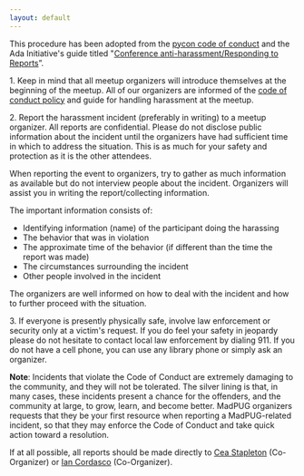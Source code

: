 ```yaml
---
layout: default
---
```


This procedure has been adopted from the [pycon code of conduct][pycon-coc] and
 the Ada Initiative's guide titled "[Conference anti-harassment/Responding to Reports](http://geekfeminism.wikia.com/wiki/Conference_anti-harassment/Responding_to_reports)”.

1\. Keep in mind that all meetup organizers will introduce themselves at the beginning of the meetup.
All of our organizers are informed of the [code of conduct policy][madpug-coc] and guide
for handling harassment at the meetup.

2\. Report the harassment incident (preferably in writing) to a meetup organizer. All reports
are confidential. Please do not disclose public information about the incident until the organizers have
had sufficient time in which to address the situation. This is as much for your safety and protection
as it is the other attendees.

When reporting the event to organizers, try to gather as much information as available but do not
interview people about the incident. Organizers will assist you in writing the report/collecting information.

The important information consists of:

- Identifying information (name) of the participant doing the harassing
- The behavior that was in violation
- The approximate time of the behavior (if different than the time the report was made)
- The circumstances surrounding the incident
- Other people involved in the incident

The organizers are well informed on how to deal with the incident and how to further proceed with the situation.

3\. If everyone is presently physically safe, involve law enforcement or security only at a victim's request.
If you do feel your safety in jeopardy please do not hesitate to contact local law enforcement by
dialing 911. If you do not have a cell phone, you can use any library phone or simply ask an organizer.

**Note**: Incidents that violate the Code of Conduct are extremely damaging to the community, and they
will not be tolerated. The silver lining is that, in many cases, these incidents present a chance for
the offenders, and the community at large, to grow, learn, and become better. MadPUG organizers requests
that they be your first resource when reporting a MadPUG-related incident, so that they may enforce
the Code of Conduct and take quick action toward a resolution.

If at all possible, all reports should be made directly to [Cea Stapleton](mailto:ceaess@gmail.com) (Co-Organizer) or [Ian Cordasco](mailto:graffatcolmingov@gmail.com) (Co-Organizer).

[pycon-coc]: https://github.com/python/pycon-code-of-conduct
[madpug-coc]: /2013/11/15/code-of-conduct.html
